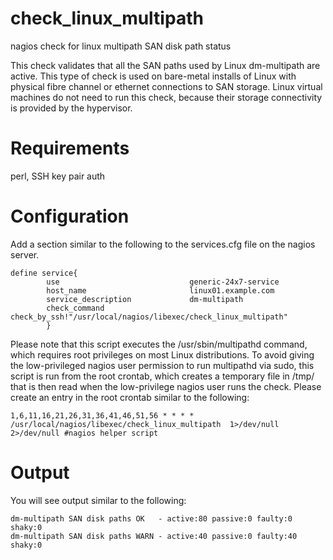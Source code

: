 # check_linux_multipath
nagios check for linux multipath SAN disk path status

This check validates that all the SAN paths used by Linux dm-multipath are active.  This type of check is used on bare-metal installs of Linux with physical fibre channel or ethernet connections to SAN storage.  Linux virtual machines do not need to run this check, because their storage connectivity is provided by the hypervisor.

# Requirements
perl, SSH key pair auth

# Configuration

Add a section similar to the following to the services.cfg file on the nagios server.
```
define service{
        use                             generic-24x7-service
        host_name                       linux01.example.com
        service_description             dm-multipath
        check_command                   check_by_ssh!"/usr/local/nagios/libexec/check_linux_multipath"
        }
```

Please note that this script executes the /usr/sbin/multipathd command, which requires root privileges on most Linux distributions.
To avoid giving the low-privileged nagios user permission to run multipathd via sudo, this script is run from the root crontab, which creates a temporary file in /tmp/ that is then read when the low-privilege nagios user runs the check.  Please create an entry in the root crontab similar to the following:
```
1,6,11,16,21,26,31,36,41,46,51,56 * * * * /usr/local/nagios/libexec/check_linux_multipath  1>/dev/null 2>/dev/null #nagios helper script
```

# Output
You will see output similar to the following:
```
dm-multipath SAN disk paths OK   - active:80 passive:0 faulty:0  shaky:0 
dm-multipath SAN disk paths WARN - active:40 passive:0 faulty:40 shaky:0 
```


